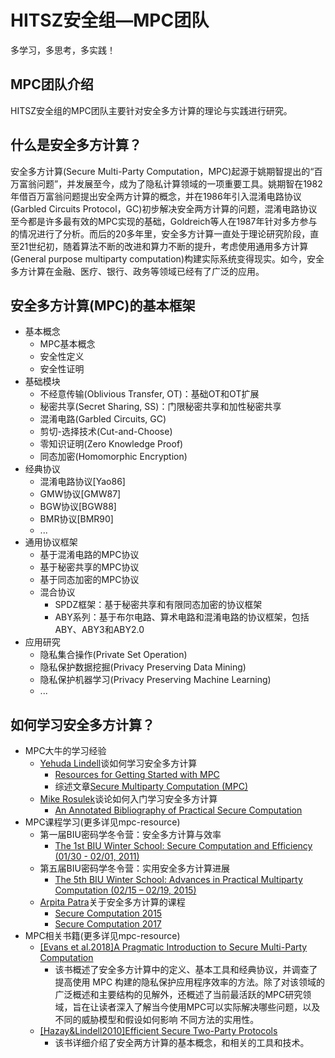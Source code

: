 # HITSZ安全组—MPC团队
多学习，多思考，多实践！

## MPC团队介绍
HITSZ安全组的MPC团队主要针对安全多方计算的理论与实践进行研究。

## 什么是安全多方计算？
安全多方计算(Secure Multi-Party Computation，MPC)起源于姚期智提出的“百万富翁问题”，并发展至今，成为了隐私计算领域的一项重要工具。姚期智在1982年借百万富翁问题提出安全两方计算的概念，并在1986年引入混淆电路协议(Garbled Circuits Protocol，GC)初步解决安全两方计算的问题，混淆电路协议至今都是许多最有效的MPC实现的基础，Goldreich等人在1987年针对多方参与的情况进行了分析。而后的20多年里，安全多方计算一直处于理论研究阶段，直至21世纪初，随着算法不断的改进和算力不断的提升，考虑使用通用多方计算(General purpose multiparty computation)构建实际系统变得现实。如今，安全多方计算在金融、医疗、银行、政务等领域已经有了广泛的应用。

## 安全多方计算(MPC)的基本框架
+ 基本概念
  + MPC基本概念
  + 安全性定义
  + 安全性证明
+ 基础模块
  + 不经意传输(Oblivious Transfer, OT)：基础OT和OT扩展
  + 秘密共享(Secret Sharing, SS)：门限秘密共享和加性秘密共享
  + 混淆电路(Garbled Circuits, GC)
  + 剪切-选择技术(Cut-and-Choose)
  + 零知识证明(Zero Knowledge Proof)
  + 同态加密(Homomorphic Encryption)
+ 经典协议
  + 混淆电路协议[Yao86]
  + GMW协议[GMW87]
  + BGW协议[BGW88]
  + BMR协议[BMR90]
  + ...
+ 通用协议框架
  + 基于混淆电路的MPC协议
  + 基于秘密共享的MPC协议
  + 基于同态加密的MPC协议
  + 混合协议
    + SPDZ框架：基于秘密共享和有限同态加密的协议框架
    + ABY系列：基于布尔电路、算术电路和混淆电路的协议框架，包括ABY、ABY3和ABY2.0
+ 应用研究
  + 隐私集合操作(Private Set Operation)
  + 隐私保护数据挖掘(Privacy Preserving Data Mining)
  + 隐私保护机器学习(Privacy Preserving Machine Learning)
  + ...

## 如何学习安全多方计算？
+ MPC大牛的学习经验
  + [Yehuda Lindell](https://u.cs.biu.ac.il/~lindell/)谈如何学习安全多方计算
    + [Resources for Getting Started with MPC](https://u.cs.biu.ac.il/~lindell/MPC-resources.html)
    + 综述文章[Secure Multiparty Computation (MPC)](https://eprint.iacr.org/2020/300.pdf)
  + [Mike Rosulek](https://web.engr.oregonstate.edu/~rosulekm/)谈论如何入门学习安全多方计算
    + [An Annotated Bibliography of Practical Secure Computation](https://web.engr.oregonstate.edu/~rosulekm/scbib/index.php?n=Main.GettingStarted)
+ MPC课程学习(更多详见mpc-resource)
  + 第一届BIU密码学冬令营：安全多方计算与效率
    + [The 1st BIU Winter School: Secure Computation and Efficiency (01/30 - 02/01, 2011)](https://cyber.biu.ac.il/event/the-1st-biu-winter-school/)
  + 第五届BIU密码学冬令营：实用安全多方计算进展
    + [The 5th BIU Winter School: Advances in Practical Multiparty Computation (02/15 – 02/19, 2015)](https://cyber.biu.ac.il/event/the-5th-biu-winter-school/)
  + [Arpita Patra](https://www.csa.iisc.ac.in/~arpita/index.html)关于安全多方计算的课程
    + [Secure Computation 2015](https://www.csa.iisc.ac.in/~arpita/SecureComputation15.html)
    + [Secure Computation 2017](https://www.csa.iisc.ac.in/~arpita/FoSC17.html)
+ MPC相关书籍(更多详见mpc-resource)
  + [[Evans et al.2018]A Pragmatic Introduction to Secure Multi-Party Computation](https://securecomputation.org/)
    + 该书概述了安全多方计算中的定义、基本工具和经典协议，并调查了提高使用 MPC 构建的隐私保护应用程序效率的方法。除了对该领域的广泛概述和主要结构的见解外，还概述了当前最活跃的MPC研究领域，旨在让读者深入了解当今使用MPC可以实际解决哪些问题，以及不同的威胁模型和假设如何影响 不同方法的实用性。
  + [[Hazay&Lindell2010]Efficient Secure Two-Party Protocols](https://link.springer.com/book/10.1007/978-3-642-14303-8)
    + 该书详细介绍了安全两方计算的基本概念，和相关的工具和技术。
